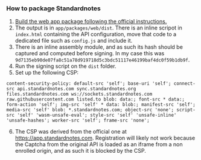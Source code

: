 ### How to package Standardnotes

1. [Build the web app package following the official instructions.](https://github.com/standardnotes/app?tab=readme-ov-file#self-hosting-the-web-app)
2. The output is in `app/packages/web/dist`. There is an inline scripot in `index.html` containing the API configuration, move that code to a dedicated file such as `config.js` and include it.
3. There is an inline assembly module, and as such its hash should be captured and computed before signing. In my case this was `9d7135eb90de07fa8c51a78d919718d5c3bdc51117e46199baf4dc0f59b1db9f`.
4. Run the signing script on the `dist` folder.
5. Set up the following CSP:
```
content-security-policy: default-src 'self'; base-uri 'self'; connect-src api.standardnotes.com sync.standardnotes.org files.standardnotes.com ws://sockets.standardnotes.com raw.githubusercontent.com listed.to blob: data:; font-src * data:; form-action 'self'; img-src 'self' * data: blob:; manifest-src 'self'; media-src 'self' blob: *.standardnotes.com; object-src 'none'; script-src 'self' 'wasm-unsafe-eval'; style-src 'self' 'unsafe-inline' 'unsafe-hashes'; worker-src 'self'; frame-src 'none';
```
6. The CSP was derived from the official one at https://app.standardnotes.com. Registration will likely not work because the Captcha from the original API is loaded as an iframe from a non enrolled origin, and as such it is blocked by the CSP.
